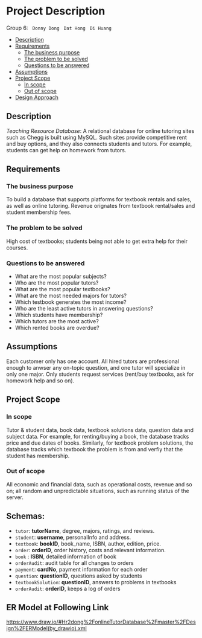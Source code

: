 
# Project Description
Group 6: &nbsp; `Donny Dong` &nbsp; `Dat Hong` &nbsp; `Di Huang`

- [Description](#description)
- [Requirements](#requirements)
	- [The business purpose](#the-business-purpose)
	- [The problem to be solved](#the-problem-to-be-solved)
	- [Questions to be answered](#questions-to-be-answered)
- [Assumptions](#assumptions)
- [Project Scope](#project-scope)
	- [In scope](#in-scope)
	- [Out of scope](#out-of-scope)
- [Design Approach](#design-approach)

## Description
_Teaching Resource Database_: A relational database for online tutoring sites such as Chegg is built using MySQL. Such sites provide competitive rent and buy options, and they also connects students and tutors. For example, students can get help on homework from tutors. 

## Requirements
### The business purpose
To build a database that supports platforms for textbook rentals and sales, as well as online tutoring. Revenue orignates from textbook rental/sales and student membership fees.
### The problem to be solved
High cost of textbooks; students being not able to get extra help for their courses.
### Questions to be answered
- What are the most popular subjects?  
- Who are the most popular tutors?  
- What are the most popular textbooks?  
- What are the most needed majors for tutors?
- Which testbook generates the most income?
- Who are the least active tutors in answering questions? 
- Which students have membership? 
- Which tutors are the most active? 
- Which rented books are overdue?

## Assumptions
Each customer only has one account. All hired tutors are professional enough to anwser any on-topic question, and one tutor will specialize in only one major. Only students request services (rent/buy textbooks, ask for homework help and so on).

## Project Scope
### In scope
Tutor & student data, book data, textbook solutions data, question data and subject data. For example, for renting/buying a book, the database tracks price and due dates of books. Similarly, for textbook problem solutions, the database tracks which textbook the problem is from and verfiy that the student has membership. 
### Out of scope
All economic and financial data, such as operational costs, revenue and so on; all random and unpredictable situations, such as running status of the server.

## Schemas:
- `tutor`: __tutorName__, degree, majors, ratings, and reviews.
- `student`: __username__, personalInfo and address.
- `textbook`: __bookID__, book_name, ISBN, author, edition, price.
- `order`: __orderID__, order history, costs and relevant information.
- `book` : __ISBN__, detailed information of book
- `orderAudit`: audit table for all changes to orders
- `payment`: __cardNo__, payment information for each order
- `question`: __questionID__, questions asked by students
- `textbookSolution`: __questionID__, answers to problems in textbooks
- `orderAudit`: __orderID__, keeps a log of orders

## ER Model at Following Link
https://www.draw.io/#Hr2dong%2FonlineTutorDatabase%2Fmaster%2FDesign%2FERModel(by_drawio).xml


